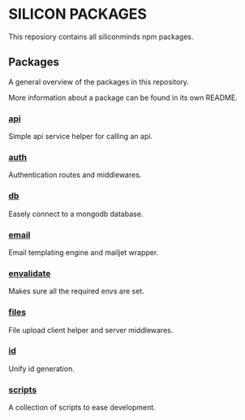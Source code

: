 # SILICON PACKAGES
This reposiory contains all siliconminds npm packages.

## Packages
A general overview of the packages in this repository.

More information about a package can be found in its own README.

### [api](https://github.com/sevbesau/packages/tree/main/api)
Simple api service helper for calling an api.

### [auth](https://github.com/sevbesau/packages/tree/main/auth)
Authentication routes and middlewares.

### [db](https://github.com/sevbesau/packages/tree/main/db)
Easely connect to a mongodb database.

### [email](https://github.com/sevbesau/packages/tree/main/email)
Email templating engine and mailjet wrapper.

### [envalidate](https://github.com/sevbesau/packages/tree/main/envalidate)
Makes sure all the required envs are set.

### [files](https://github.com/sevbesau/packages/tree/main/files)
File upload client helper and server middlewares.

### [id](https://github.com/sevbesau/packages/tree/main/id)
Unify id generation.

### [scripts](https://github.com/sevbesau/packages/tree/main/scripts)
A collection of scripts to ease development.
